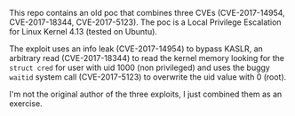 This repo contains an old poc that combines three CVEs (CVE-2017-14954, CVE-2017-18344, CVE-2017-5123).
The poc is a Local Privilege Escalation for Linux Kernel 4.13 (tested on Ubuntu).

The exploit uses an info leak (CVE-2017-14954) to bypass KASLR, an arbitrary read (CVE-2017-18344) to read the kernel memory looking for the `struct cred` for user with uid 1000 (non privileged) and uses the buggy `waitid` system call (CVE-2017-5123) to overwrite the uid value with 0 (root).

I'm not the original author of the three exploits, I just combined them as an exercise.